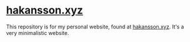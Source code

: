 # [hakansson.xyz](https://hakansson.xyz)
This repository is for my personal website, found at [hakansson.xyz](https://hakansson.xyz). It's a very minimalistic website.